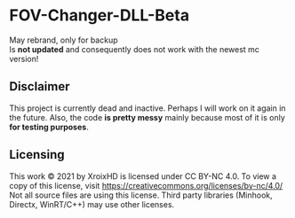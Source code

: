 # FOV-Changer-DLL-Beta
 May rebrand, only for backup
 <br>
 Is **not updated** and consequently does not work with the newest mc version!

## Disclaimer
This project is currently dead and inactive. Perhaps I will work on it again in the future.
Also, the code **is pretty messy** mainly because most of it is only **for testing purposes**.

## Licensing
This work © 2021 by XroixHD is licensed under CC BY-NC 4.0. To view a copy of this license, visit https://creativecommons.org/licenses/by-nc/4.0/
Not all source files are using this license. Third party libraries (Minhook, Directx, WinRT/C++) may use other licenses.
